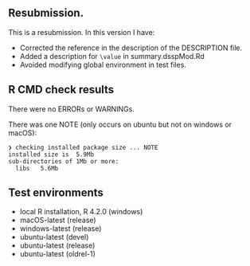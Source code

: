 ## Resubmission.
This is a resubmission. In this version I have:

* Corrected the reference in the description of the DESCRIPTION file.
* Added a description for `\value` in summary.dsspMod.Rd
* Avoided modifying global environment in test files.

## R CMD check results
There were no ERRORs or WARNINGs. 

There was one NOTE (only occurs on ubuntu but not on windows or macOS):

    ❯ checking installed package size ... NOTE
    installed size is  5.9Mb
    sub-directories of 1Mb or more:
      libs   5.6Mb

## Test environments

* local R installation, R 4.2.0 (windows)
* macOS-latest (release)
* windows-latest (release)
* ubuntu-latest (devel)
* ubuntu-latest (release)
* ubuntu-latest (oldrel-1)
